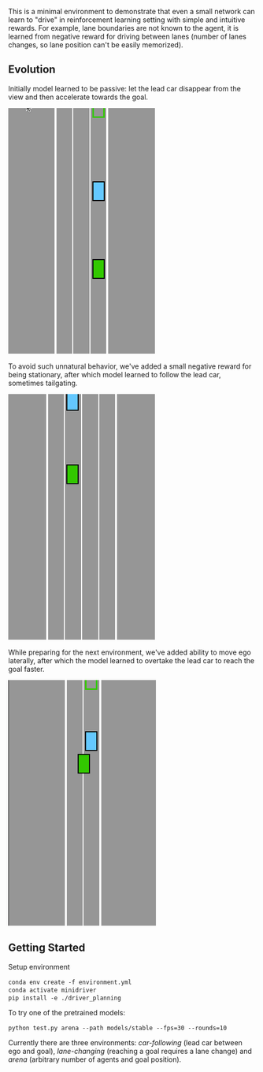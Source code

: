 This is a minimal environment to demonstrate that even a small network can learn to "drive" in reinforcement learning setting with simple and intuitive rewards. For example, lane boundaries are not known to the agent, it is learned from negative reward for driving between lanes (number of lanes changes, so lane position can't be easily memorized).

## Evolution

Initially model learned to be passive: let the lead car disappear from the view and then accelerate towards the goal.

![Sandbagging example](./assets/00%20sandbagging.gif)

To avoid such unnatural behavior, we've added a small negative reward for being stationary, after which model learned to follow the lead car, sometimes tailgating.

![Following example](./assets/01%20following.gif)

While preparing for the next environment, we've added ability to move ego laterally, after which the model learned to overtake the lead car to reach the goal faster.

![Overtaking example](./assets/02%20overtaking.gif)

## Getting Started

Setup environment
```
conda env create -f environment.yml
conda activate minidriver
pip install -e ./driver_planning
```

To try one of the pretrained models:
```
python test.py arena --path models/stable --fps=30 --rounds=10
```

Currently there are three environments: *car-following* (lead car between ego and goal), *lane-changing* (reaching a goal requires a lane change) and *arena* (arbitrary number of agents and goal position).